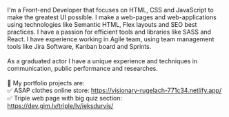 I'm a Front-end Developer that focuses on HTML, CSS and JavaScript to make the greatest UI possible. 
I make a web-pages and web-applications using technologies like Semantic HTML, Flex layouts and SEO best practices. I have a passion for efficient tools and libraries like SASS and React. I have experience working in Agile team, using team management tools like Jira Software, Kanban board and Sprints.
<br><br>
As a graduated actor I have a unique experience and techniques in communication, public performance and researches.
<br><br>
🧰 My portfolio projects are:
<br>
✅ ASAP clothes online store: https://visionary-rugelach-771c34.netlify.app/
<br>
✅ Triple web page with big quiz section: https://dev.gim.lv/triple/lv/ieksdurvis/
